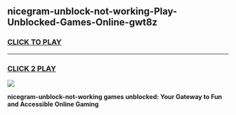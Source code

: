 
## nicegram-unblock-not-working-Play-Unblocked-Games-Online-gwt8z
<h3>
<a href="https://premium76.site?title=nicegram-unblock-not-working&ref=25A">CLICK TO PLAY</a></h3>
<hr>

<h3>
<a href="https://premium76.site?title=nicegram-unblock-not-working&ref=25A">CLICK 2 PLAY</a>
  
</h3>

<a href="https://premium76.site?title=nicegram-unblock-not-working&ref=25A"><img src="https://clearcache.store/games.png"></a>


**nicegram-unblock-not-working games unblocked: Your Gateway to Fun and Accessible Online Gaming**
